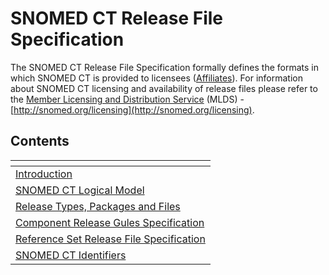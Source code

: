 # SNOMED CT Release File Specification

The SNOMED CT Release File Specification formally defines the formats in which SNOMED CT is provided to licensees ([Affiliates](https://confluence.ihtsdotools.org/display/DOCGLOSS/Affiliate)). For information about SNOMED CT licensing and availability of release files please refer to the [Member Licensing and Distribution Service](http://snomed.org/licensing) (MLDS) -  [http://snomed.org/licensing](http://snomed.org/licensing).

## Contents

<table data-view="cards"><thead><tr><th></th></tr></thead><tbody><tr><td><a href="1 introduction/">Introduction</a></td></tr><tr><td><a href="2 snomed-ct-logical-model/2.3 concept-definitions/2.3.3-additional-logic-features.md">SNOMED CT Logical Model</a></td></tr><tr><td><a href="3-release-types-packages-and-files/">Release Types, Packages and Files</a></td></tr><tr><td><a href="4 component-release-files-specification/">Component Release Gules Specification</a></td></tr><tr><td><a href="5 reference-set-release-files-specification/">Reference Set Release File Specification</a></td></tr><tr><td><a href="6 snomed-ct-identifiers/">SNOMED CT Identifiers</a></td></tr></tbody></table>
